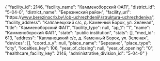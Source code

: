 {
    "facility_id": 2146,
    "facility_name": "Камменоборский ФАП",
    "district_id": "5-04-0",
    "district_name": "Березинский район",
    "facility_url": "https:\/\/www.berezinocrb.by\/ob-uchrezhdenii\/struktura-uchrezhdeniya",
    "facility_address": "Капланецккий с\/с, д. Каменный Борок, ул. Зеленая",
    "title": "Камменоборский ФАП",
    "facility_type": null,
    "ap_1": "1",
    "name": "Камменоборский ФАП",
    "state": "public institution",
    "stats": [],
    "med_id": 613,
    "address": "Капланецккий с\/с, д. Каменный Борок, ул. Зеленая",
    "devices": [],
    "coord_x_y": null,
    "place_name": "Березино",
    "place_type": "city",
    "localties_key": 106,
    "year_of_closing": null,
    "year_of_opening": "0",
    "healthcare_facility_key": 2146,
    "administrative_division_id": "5-04-0"
}